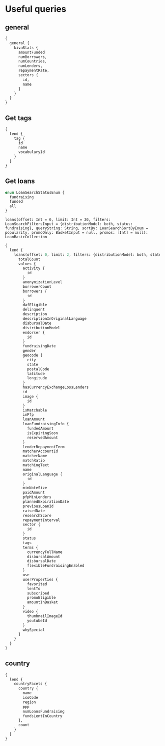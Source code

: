 # Useful queries

## general

```graphql
{
  general {
    kivaStats {
      amountFunded
      numBorrowers,
      numCountries,
      numLenders,
      repaymentRate,
      sectors {
        id,
        name
      }
    }
  }
}
```

## Get tags

```graphql
{
  lend {
    tag {
      id
      name
      vocabularyId
    }
  }
}

```

## Get loans

```graphql
enum LoanSearchStatusEnum {
  fundraising
  funded
  all
}
```

`loans(offset: Int = 0, limit: Int = 20, filters: LoanSearchFiltersInput = {distributionModel: both, status: fundraising}, queryString: String, sortBy: LoanSearchSortByEnum = popularity, promoOnly: BasketInput = null, promos: [Int] = null): LoanBasicCollection
`

```graphql
{
  lend {
    loans(offset: 0, limit: 2, filters: {distributionModel: both, status: all}, sortBy: newest) {
      totalCount
      values {
        activity {
          id
        }
        anonymizationLevel
        borrowerCount
        borrowers {
          id
        }
        dafEligible
        delinquent
        description
        descriptionInOriginalLanguage
        disbursalDate
        distributionModel
        endorser {
          id
        }
        fundraisingDate
        gender
        geocode {
          city
          state
          postalCode
          latitude
          longitude
        }
        hasCurrencyExchangeLossLenders
        id
        image {
          id
        }
        isMatchable
        inPfp
        loanAmount
        loanFundraisingInfo {
          fundedAmount
          isExpiringSoon
          reservedAmount
        }
        lenderRepaymentTerm
        matcherAccountId
        matcherName
        matchRatio
        matchingText
        name
        originalLanguage {
          id
        }
        minNoteSize
        paidAmount
        pfpMinLenders
        plannedExpirationDate
        previousLoanId
        raisedDate
        researchScore
        repaymentInterval
        sector {
          id
        }
        status
        tags
        terms {
          currencyFullName
          disbursalAmount
          disbursalDate
          flexibleFundraisingEnabled
        }
        use
        userProperties {
          favorited
          lentTo
          subscribed
          promoEligible
          amountInBasket
        }
        video {
          thumbnailImageId
          youtubeId
        }
        whySpecial
      }
    }
  }
}
```

## country

```graphql
{
  lend {
    countryFacets {
      country {
        name
        isoCode
        region
        ppp
        numLoansFundraising
        fundsLentInCountry
      },
      count
    }
  }
}

```


